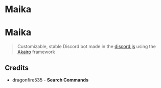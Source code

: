 # Maika
# Maika
> Customizable, stable Discord bot made in the [discord.js](https://discord.js.org) using the [Akairo](https://github.com/1Computer1/discord-akairo) framework

## Credits
* dragonfire535 - **Search Commands**
